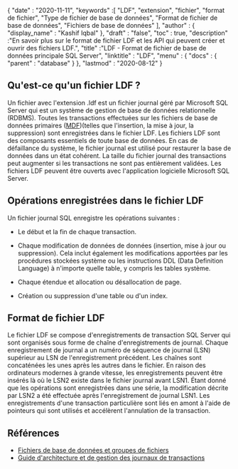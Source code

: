 {
  "date" : "2020-11-11",
  "keywords" :[ "LDF", "extension", "fichier", "format de fichier", "Type de fichier de base de données", "Format de fichier de base de données", "Fichiers de base de données" ],
  "author" : {
    "display_name" : "Kashif Iqbal"
},
  "draft" : "false",
  "toc" : true,
  "description" :"En savoir plus sur le format de fichier LDF et les API qui peuvent créer et ouvrir des fichiers LDF.",
  "title" :"LDF - Format de fichier de base de données principale SQL Server",
  "linktitle" : "LDF",
  "menu" : {
    "docs" : {
      "parent" : "database"
}
},
  "lastmod" : "2020-08-12"
}

## Qu'est-ce qu'un fichier LDF ?

Un fichier avec l'extension .ldf est un fichier journal géré par Microsoft SQL Server qui est un système de gestion de base de données relationnelle (RDBMS). Toutes les transactions effectuées sur les fichiers de base de données primaires ([MDF](/fr/database/mdf/))(telles que l'insertion, la mise à jour, la suppression) sont enregistrées dans le fichier LDF. Les fichiers LDF sont des composants essentiels de toute base de données. En cas de défaillance du système, le fichier journal est utilisé pour restaurer la base de données dans un état cohérent. La taille du fichier journal des transactions peut augmenter si les transactions ne sont pas entièrement validées. Les fichiers LDF peuvent être ouverts avec l'application logicielle Microsoft SQL Server.

## Opérations enregistrées dans le fichier LDF

Un fichier journal SQL enregistre les opérations suivantes :

* Le début et la fin de chaque transaction.

* Chaque modification de données de données (insertion, mise à jour ou suppression). Cela inclut également les modifications apportées par les procédures stockées système ou les instructions DDL (Data Definition Language) à n'importe quelle table, y compris les tables système.

* Chaque étendue et allocation ou désallocation de page.

* Création ou suppression d'une table ou d'un index.

## Format de fichier LDF

Le fichier LDF se compose d'enregistrements de transaction SQL Server qui sont organisés sous forme de chaîne d'enregistrements de journal. Chaque enregistrement de journal a un numéro de séquence de journal (LSN) supérieur au LSN de l'enregistrement précédent. Les chaînes sont concaténées les unes après les autres dans le fichier. En raison des ordinateurs modernes à grande vitesse, les enregistrements peuvent être insérés là où le LSN2 existe dans le fichier journal avant LSN1. Étant donné que les opérations sont enregistrées dans une série, la modification décrite par LSN2 a été effectuée après l'enregistrement de journal LSN1. Les enregistrements d'une transaction particulière sont liés en amont à l'aide de pointeurs qui sont utilisés et accélèrent l'annulation de la transaction.
 

## Références

* [Fichiers de base de données et groupes de fichiers](https://learn.microsoft.com/en-us/sql/relational-databases/databases/database-files-and-filegroups?view=sql-server-ver15)
* [Guide d'architecture et de gestion des journaux de transactions](https://learn.microsoft.com/en-us/sql/relational-databases/sql-server-transaction-log-architecture-and-management-guide?view=sql-server-ver15)

